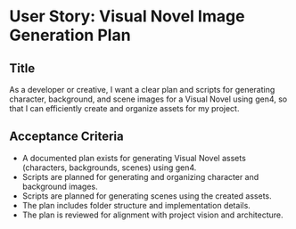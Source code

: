 # User Story: Visual Novel Image Generation Plan

## Title
As a developer or creative, I want a clear plan and scripts for generating character, background, and scene images for a Visual Novel using gen4, so that I can efficiently create and organize assets for my project.

## Acceptance Criteria
- A documented plan exists for generating Visual Novel assets (characters, backgrounds, scenes) using gen4.
- Scripts are planned for generating and organizing character and background images.
- Scripts are planned for generating scenes using the created assets.
- The plan includes folder structure and implementation details.
- The plan is reviewed for alignment with project vision and architecture.
